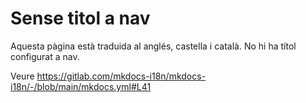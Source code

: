 # Sense titol a nav

Aquesta pàgina està traduida al anglés, castella i català. No hi ha títol configurat a nav.

Veure <https://gitlab.com/mkdocs-i18n/mkdocs-i18n/-/blob/main/mkdocs.yml#L41>
